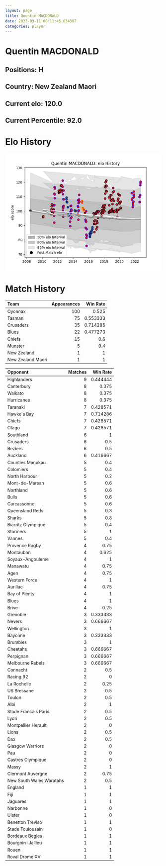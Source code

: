```yaml
---  
layout: page  
title: Quentin MACDONALD  
date: 2023-03-11 00:11:45.634387  
categories: player  
---
```

# Quentin MACDONALD

## Positions: H

## Country: New Zealand Maori

## Current elo: 120.0

## Current Percentile: 92.0

# Elo History


![elo history](history_QuentinMACDONALD.png)
# Match History


| Team              |   Appearances |   Win Rate |
|:------------------|--------------:|-----------:|
| Oyonnax           |           100 |   0.525    |
| Tasman            |            75 |   0.553333 |
| Crusaders         |            35 |   0.714286 |
| Blues             |            22 |   0.477273 |
| Chiefs            |            15 |   0.6      |
| Munster           |             5 |   0.4      |
| New Zealand       |             1 |   1        |
| New Zealand Maori |             1 |   1        |

| Opponent                 |   Matches |   Win Rate |
|:-------------------------|----------:|-----------:|
| Highlanders              |         9 |   0.444444 |
| Canterbury               |         8 |   0.375    |
| Waikato                  |         8 |   0.375    |
| Hurricanes               |         8 |   0.375    |
| Taranaki                 |         7 |   0.428571 |
| Hawke's Bay              |         7 |   0.714286 |
| Chiefs                   |         7 |   0.428571 |
| Otago                    |         7 |   0.428571 |
| Southland                |         6 |   1        |
| Crusaders                |         6 |   0.5      |
| Beziers                  |         6 |   0.5      |
| Auckland                 |         6 |   0.416667 |
| Counties Manukau         |         5 |   0.4      |
| Colomiers                |         5 |   0.4      |
| North Harbour            |         5 |   0.2      |
| Mont-de-Marsan           |         5 |   0.6      |
| Northland                |         5 |   0.6      |
| Bulls                    |         5 |   0.6      |
| Carcassonne              |         5 |   0.6      |
| Queensland Reds          |         5 |   0.3      |
| Sharks                   |         5 |   0.8      |
| Biarritz Olympique       |         5 |   0.4      |
| Stormers                 |         5 |   1        |
| Vannes                   |         5 |   0.4      |
| Provence Rugby           |         4 |   0.75     |
| Montauban                |         4 |   0.625    |
| Soyaux-Angouleme         |         4 |   1        |
| Manawatu                 |         4 |   0.75     |
| Agen                     |         4 |   0.75     |
| Western Force            |         4 |   1        |
| Aurillac                 |         4 |   0.75     |
| Bay of Plenty            |         4 |   1        |
| Blues                    |         4 |   1        |
| Brive                    |         4 |   0.25     |
| Grenoble                 |         3 |   0.333333 |
| Nevers                   |         3 |   0.666667 |
| Wellington               |         3 |   1        |
| Bayonne                  |         3 |   0.333333 |
| Brumbies                 |         3 |   1        |
| Cheetahs                 |         3 |   0.666667 |
| Perpignan                |         3 |   0.666667 |
| Melbourne Rebels         |         3 |   0.666667 |
| Connacht                 |         2 |   0.5      |
| Racing 92                |         2 |   0        |
| La Rochelle              |         2 |   0.25     |
| US Bressane              |         2 |   0.5      |
| Toulon                   |         2 |   0.5      |
| Albi                     |         2 |   1        |
| Stade Francais Paris     |         2 |   0.5      |
| Lyon                     |         2 |   0.5      |
| Montpellier Herault      |         2 |   0        |
| Lions                    |         2 |   0.5      |
| Dax                      |         2 |   0.5      |
| Glasgow Warriors         |         2 |   0        |
| Pau                      |         2 |   0        |
| Castres Olympique        |         2 |   0        |
| Massy                    |         2 |   1        |
| Clermont Auvergne        |         2 |   0.75     |
| New South Wales Waratahs |         2 |   0.5      |
| England                  |         1 |   1        |
| Fiji                     |         1 |   1        |
| Jaguares                 |         1 |   1        |
| Narbonne                 |         1 |   0        |
| Ulster                   |         1 |   0        |
| Benetton Treviso         |         1 |   1        |
| Stade Toulousain         |         1 |   0        |
| Bordeaux Begles          |         1 |   1        |
| Bourgoin-Jallieu         |         1 |   1        |
| Rouen                    |         1 |   1        |
| Roval Drome XV           |         1 |   1        |